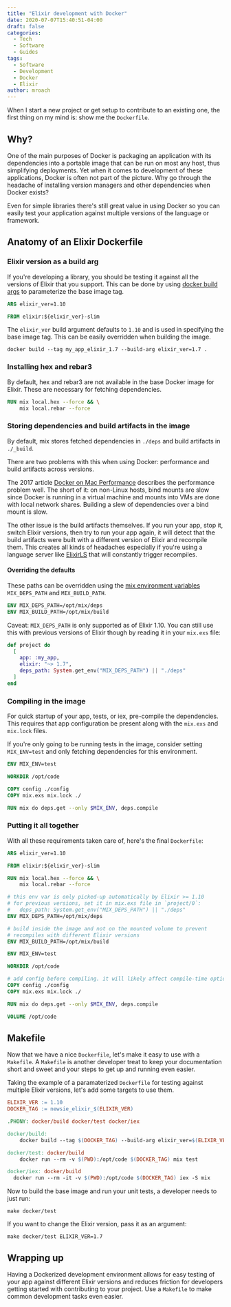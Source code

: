 ```yaml
---
title: "Elixir development with Docker"
date: 2020-07-07T15:40:51-04:00
draft: false
categories:
  - Tech
  - Software
  - Guides
tags:
  - Software
  - Development
  - Docker
  - Elixir
author: mroach
---
```


When I start a new project or get setup to contribute to an existing one, the first thing on my mind is: show me the `Dockerfile`.

## Why?

One of the main purposes of Docker is packaging an application with its dependencies into a portable image that can be run on most any host, thus simplifying deployments. Yet when it comes to development of these applications, Docker is often not part of the picture. Why go through the headache of installing version managers and other dependencies when Docker exists?

Even for simple libraries there's still great value in using Docker so you can easily test your application against multiple versions of the language or framework.

## Anatomy of an Elixir Dockerfile

### Elixir version as a build arg

If you're developing a library, you should be testing it against all the versions of Elixir that you support. This can be done by using [docker build args] to parameterize the base image tag.

```dockerfile
ARG elixir_ver=1.10

FROM elixir:${elixir_ver}-slim
```

The `elixir_ver` build argument defaults to `1.10` and is used in specifying the base image tag.
This can be easily overridden when building the image.

```shell
docker build --tag my_app_elixir_1.7 --build-arg elixir_ver=1.7 .
```

### Installing hex and rebar3

By default, hex and rebar3 are not available in the base Docker image for Elixir.
These are necessary for fetching dependencies.

```dockerfile
RUN mix local.hex --force && \
    mix local.rebar --force
```

### Storing dependencies and build artifacts in the image

By default, mix stores fetched dependencies in `./deps` and build artifacts in `./_build`.

There are two problems with this when using Docker: performance and build artifacts across versions.

The 2017 article [Docker on Mac Performance] describes the performance problem well. The short of it: on non-Linux hosts, bind mounts are slow since Docker is running in a virtual machine and mounts into VMs are done with local network shares. Building a slew of dependencies over a bind mount is slow.

The other issue is the build artifacts themselves. If you run your app, stop it, switch Elixir versions, then try to run your app again, it will detect that the build artifacts were built with a different version of Elixir and recompile them. This creates all kinds of headaches especially if you're using a language server like [ElixirLS] that will constantly trigger recompiles.

#### Overriding the defaults

These paths can be overridden using the [mix environment variables] `MIX_DEPS_PATH` and `MIX_BUILD_PATH`.

```dockerfile
ENV MIX_DEPS_PATH=/opt/mix/deps
ENV MIX_BUILD_PATH=/opt/mix/build
```

Caveat: `MIX_DEPS_PATH` is only supported as of Elixir 1.10. You can still use this with previous versions of Elixir though by reading it in your `mix.exs` file:

```elixir
def project do
  [
    app: :my_app,
    elixir: "~> 1.7",
    deps_path: System.get_env("MIX_DEPS_PATH") || "./deps"
  ]
end
```

### Compiling in the image

For quick startup of your app, tests, or iex, pre-compile the dependencies. This requires that app configuration be present along with the `mix.exs` and `mix.lock` files.

If you're only going to be running tests in the image, consider setting `MIX_ENV=test` and only fetching dependencies for this environment.

```dockerfile
ENV MIX_ENV=test

WORKDIR /opt/code

COPY config ./config
COPY mix.exs mix.lock ./

RUN mix do deps.get --only $MIX_ENV, deps.compile
```

### Putting it all together

With all these requirements taken care of, here's the final `Dockerfile`:

```dockerfile
ARG elixir_ver=1.10

FROM elixir:${elixir_ver}-slim

RUN mix local.hex --force && \
    mix local.rebar --force

# this env var is only picked-up automatically by Elixir >= 1.10
# for previous versions, set it in mix.exs file in `project/0`:
#   deps_path: System.get_env("MIX_DEPS_PATH") || "./deps"
ENV MIX_DEPS_PATH=/opt/mix/deps

# build inside the image and not on the mounted volume to prevent
# recompiles with different Elixir versions
ENV MIX_BUILD_PATH=/opt/mix/build

ENV MIX_ENV=test

WORKDIR /opt/code

# add config before compiling. it will likely affect compile-time options
COPY config ./config
COPY mix.exs mix.lock ./

RUN mix do deps.get --only $MIX_ENV, deps.compile

VOLUME /opt/code
```

## Makefile

Now that we have a nice `Dockerfile`, let's make it easy to use with a `Makefile`.
A `Makefile` is another developer treat to keep your documentation short and sweet and your steps to get up and running even easier.

Taking the example of a paramaterized `Dockerfile` for testing against multiple Elixir versions, let's add some targets to use them.

```makefile
ELIXIR_VER := 1.10
DOCKER_TAG := newsie_elixir_$(ELIXIR_VER)

.PHONY: docker/build docker/test docker/iex

docker/build:
	docker build --tag $(DOCKER_TAG) --build-arg elixir_ver=$(ELIXIR_VER) .

docker/test: docker/build
	docker run --rm -v $(PWD):/opt/code $(DOCKER_TAG) mix test

docker/iex: docker/build
  docker run --rm -it -v $(PWD):/opt/code $(DOCKER_TAG) iex -S mix
```

Now to build the base image and run your unit tests, a developer needs to just run:

```shell
make docker/test
```

If you want to change the Elixir version, pass it as an argument:

```shell
make docker/test ELIXIR_VER=1.7
```

## Wrapping up

Having a Dockerized development environment allows for easy testing of your app against different Elixir versions and reduces friction for developers getting started with contributing to your project. Use a `Makefile` to make common development tasks even easier.

[docker build args]: https://docs.docker.com/engine/reference/commandline/build/#set-build-time-variables---build-arg
[mix environment variables]: https://hexdocs.pm/mix/Mix.html#module-environment-variables
[Docker on Mac Performance]: https://www.amazee.io/blog/post/docker-on-mac-performance-docker-machine-vs-docker-for-mac
[ElixirLS]: https://github.com/elixir-lsp/elixir-ls
